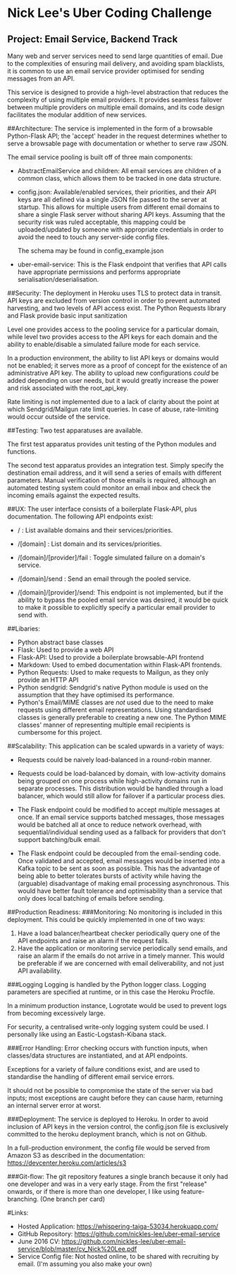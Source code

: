 # Nick Lee's Uber Coding Challenge

## Project: Email Service, Backend Track

Many web and server services need to send large quantities of email. Due to the complexities of ensuring mail delivery, and avoiding spam blacklists, it is common to use an email service provider optimised for sending messages from an API.

This service is designed to provide a high-level abstraction that reduces the complexity of using multiple email providers. It provides seamless failover between multiple providers on multiple email domains, and its code design facilitates the modular addition of new services.

##Architecture:
The service is implemented in the form of a browsable Python-Flask API; the 'accept' header in the request determines whether to serve a browsable page with documentation or whether to serve raw JSON.

The email service pooling is built off of three main components:

* AbstractEmailService and children: All email services are children of a  common class, which allows them to be tracked in one data structure.
* config.json: Available/enabled services, their priorities, and their API keys are all defined via a single JSON file passed to the server at startup. This allows for multiple users from different email domains to share a single Flask server without sharing API keys. Assuming that the security risk was ruled acceptable, this mapping could be uploaded/updated by someone with appropriate credentials in order to avoid the need to touch any server-side config files.

     The schema may be found in config_example.json
* uber-email-service: This is the Flask endpoint that verifies that API calls have appropriate permissions and performs appropriate serialisation/deserialisation.

##Security:
The deployment in Heroku uses TLS to protect data in transit. API keys are excluded from version control in order to prevent automated harvesting, and two levels of API access exist. The Python Requests library and Flask provide basic input sanitization

Level one provides access to the pooling service for a particular domain, while level two provides access to the API keys for each domain and the ability to enable/disable a simulated failure mode for each service.

In a production environment, the ability to list API keys or domains would not be enabled; it serves more as a proof of concept for the existence of an administrative API key. The ability to upload new configurations *could* be added depending on user needs, but it would greatly increase the power and risk associated with the root\_api\_key.

Rate limiting is not implemented due to a lack of clarity about the point at which Sendgrid/Mailgun rate limit queries. In case of abuse, rate-limiting would occur outside of the service.

##Testing:
Two test apparatuses are available.

The first test apparatus provides unit testing of the Python modules and functions.

The second test apparatus provides an integration test. Simply specify the destination email address, and it will send a series of emails with different parameters. Manual verification of those emails is required, although an automated testing system could monitor an email inbox and check the incoming emails against the expected results.

##UX:
The user interface consists of a boilerplate Flask-API, plus documentation. The following API endpoints exist:

* / : List available domains and their services/priorities.

* /[domain] : List domain and its services/priorities.

* /[domain]/[provider]/fail : Toggle simulated failure on a domain's service.

* /[domain]/send : Send an email through the pooled service.

* /[domain]/[provider]/send: This endpoint is not implemented, but if the ability to bypass the pooled email service was desired, it would be quick to make it possible to explicitly specify a particular email provider to send with.


##Libaries:

* Python abstract base classes
* Flask: Used to provide a web API
* Flask-API: Used to provide a boilerplate browsable-API frontend
* Markdown: Used to embed documentation within Flask-API frontends.
* Python Requests: Used to make requests to Mailgun, as they only provide an HTTP API
* Python sendgrid: Sendgrid's native Python module is used on the assumption that they have optimised its performance.
* Python's Email/MIME classes are _not_ used due to the need to make requests using different email representations. Using standardised classes is generally preferable to creating a new one. The Python MIME classes' manner of representing multiple email recipients is cumbersome for this project.

##Scalability:
This application can be scaled upwards in a variety of ways:

* Requests could be naively load-balanced in a round-robin manner.

* Requests could be load-balanced by domain, with low-activity domains being grouped on one process while high-activity domains run in separate processes. This distribution would be handled through a load balancer, which would still allow for failover if a particular process dies.
* The Flask endpoint could be modified to accept multiple messages at once. If an email service supports batched messages, those messages would be batched all at once to reduce network overhead, with sequential/individual sending used as a fallback for providers that don't support batching/bulk email.

* The Flask endpoint could be decoupled from the email-sending code. Once validated and accepted, email messages would be inserted into a Kafka topic to be sent as soon as possible. This has the advantage of being able to better tolerates bursts of activity while having the (arguable) disadvantage of making email processing asynchronous. This would have better fault tolerance and optimisability than a service that only does local batching of emails before sending.

##Production Readiness:
###Monitoring:
No monitoring is included in this deployment.  This could be quickly implemented in one of two ways:

1. Have a load balancer/heartbeat checker periodically query one of the API endpoints and raise an alarm if the request fails.
2. Have the application or monitoring service periodically send emails, and raise an alarm if the emails do not arrive in a timely manner. This would be preferable if we are concerned with email deliverability, and not just API availability.

###Logging
Logging is handled by the Python logger class. Logging parameters are specified at runtime, or in this case the Heroku Procfile.

In a minimum production instance, Logrotate would be used to prevent logs from becoming excessively large.

For security, a centralised write-only logging system could be used. I personally like using an Eastic-Logstash-Kibana stack.

###Error Handling:
Error checking occurs with function inputs, when classes/data structures are instantiated, and at API endpoints.

Exceptions for a variety of failure conditions exist, and are used to standardise the handling of different email service errors.

It should not be possible to compromise the state of the server via bad inputs; most exceptions are caught before they can cause harm, returning an internal server error at worst.

###Deployment:
The service is deployed to Heroku. In order to avoid inclusion of API keys in the version control, the config.json file is
exclusively committed to the heroku deployment branch, which is not on Github.

In a full-production environment, the config file would be served from Amazon S3 as described in the documentation:
https://devcenter.heroku.com/articles/s3

###Git-flow:
The git repository features a single branch because it only had one developer and was in a very early stage.
From the first "release" onwards, or if there is more than one developer, I like using feature-branching.
(One branch per card)

#Links:
* Hosted Application: https://whispering-taiga-53034.herokuapp.com/
* GitHub Repository: https://github.com/nickles-lee/uber-email-service
* June 2016 CV: https://github.com/nickles-lee/uber-email-service/blob/master/cv_Nick%20Lee.pdf
* Service Config file: Not hosted online, to be shared with recruiting by email. (I'm assuming you also make your own)
